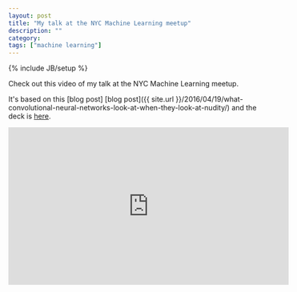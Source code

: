 ```yaml
---
layout: post
title: "My talk at the NYC Machine Learning meetup"
description: ""
category:
tags: ["machine learning"]
---
```

{% include JB/setup %}

Check out this video of my talk at the NYC Machine Learning meetup.

It's based on this [blog post]
[blog post]({{ site.url }}/2016/04/19/what-convolutional-neural-networks-look-at-when-they-look-at-nudity/) and the deck is [here](http://bit.ly/gdgny-dec2016-clarifai).

<iframe width="560" height="315" src="https://www.youtube.com/embed/dWgXPKMvxDg" frameborder="0" allowfullscreen></iframe>
